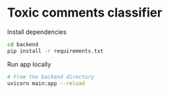 # Toxic comments classifier

Install dependencies

```bash
cd backend
pip install -r requirements.txt
```

Run app locally

```bash
# From the backend directory
uvicorn main:app --reload
```

